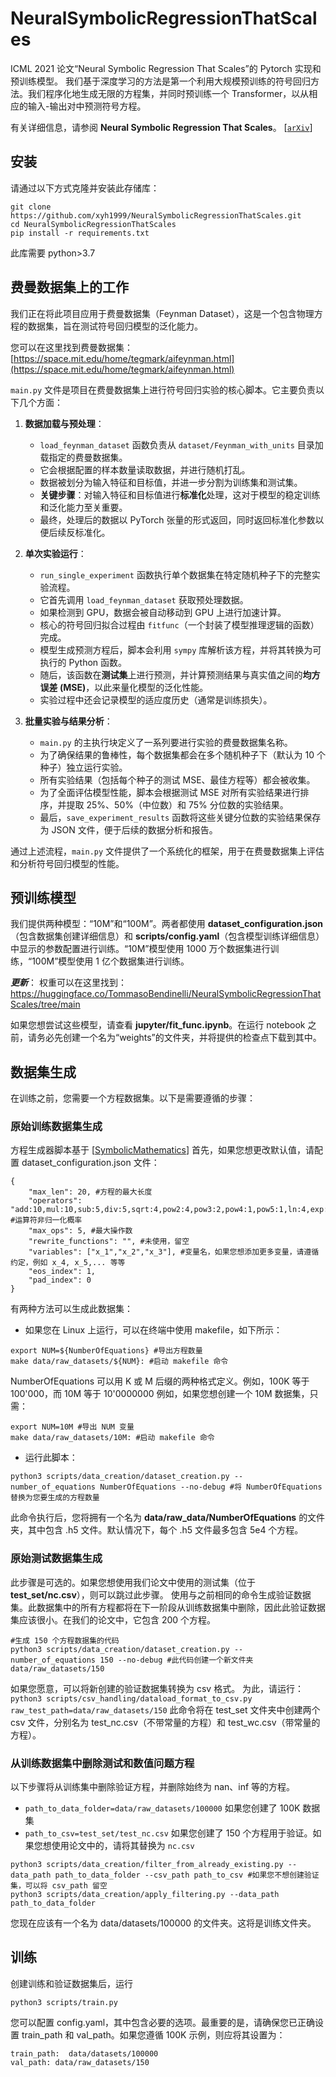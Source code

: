# NeuralSymbolicRegressionThatScales

ICML 2021 论文“Neural Symbolic Regression That Scales”的 Pytorch 实现和预训练模型。
我们基于深度学习的方法是第一个利用大规模预训练的符号回归方法。我们程序化地生成无限的方程集，并同时预训练一个 Transformer，以从相应的输入-输出对中预测符号方程。

有关详细信息，请参阅 **Neural Symbolic Regression That Scales**。 [[`arXiv`](https://arxiv.org/pdf/2106.06427.pdf)]


## 安装
请通过以下方式克隆并安装此存储库：

```
git clone https://github.com/xyh1999/NeuralSymbolicRegressionThatScales.git
cd NeuralSymbolicRegressionThatScales
pip install -r requirements.txt
```
此库需要 python>3.7

## 费曼数据集上的工作

我们正在将此项目应用于费曼数据集（Feynman Dataset），这是一个包含物理方程的数据集，旨在测试符号回归模型的泛化能力。

您可以在这里找到费曼数据集：[https://space.mit.edu/home/tegmark/aifeynman.html](https://space.mit.edu/home/tegmark/aifeynman.html)

`main.py` 文件是项目在费曼数据集上进行符号回归实验的核心脚本。它主要负责以下几个方面：

1.  **数据加载与预处理**：
    *   `load_feynman_dataset` 函数负责从 `dataset/Feynman_with_units` 目录加载指定的费曼数据集。
    *   它会根据配置的样本数量读取数据，并进行随机打乱。
    *   数据被划分为输入特征和目标值，并进一步分割为训练集和测试集。
    *   **关键步骤**：对输入特征和目标值进行**标准化**处理，这对于模型的稳定训练和泛化能力至关重要。
    *   最终，处理后的数据以 PyTorch 张量的形式返回，同时返回标准化参数以便后续反标准化。

2.  **单次实验运行**：
    *   `run_single_experiment` 函数执行单个数据集在特定随机种子下的完整实验流程。
    *   它首先调用 `load_feynman_dataset` 获取预处理数据。
    *   如果检测到 GPU，数据会被自动移动到 GPU 上进行加速计算。
    *   核心的符号回归拟合过程由 `fitfunc`（一个封装了模型推理逻辑的函数）完成。
    *   模型生成预测方程后，脚本会利用 `sympy` 库解析该方程，并将其转换为可执行的 Python 函数。
    *   随后，该函数在**测试集**上进行预测，并计算预测结果与真实值之间的**均方误差 (MSE)**，以此来量化模型的泛化性能。
    *   实验过程中还会记录模型的适应度历史（通常是训练损失）。

3.  **批量实验与结果分析**：
    *   `main.py` 的主执行块定义了一系列要进行实验的费曼数据集名称。
    *   为了确保结果的鲁棒性，每个数据集都会在多个随机种子下（默认为 10 个种子）独立运行实验。
    *   所有实验结果（包括每个种子的测试 MSE、最佳方程等）都会被收集。
    *   为了全面评估模型性能，脚本会根据测试 MSE 对所有实验结果进行排序，并提取 25%、50%（中位数）和 75% 分位数的实验结果。
    *   最后，`save_experiment_results` 函数将这些关键分位数的实验结果保存为 JSON 文件，便于后续的数据分析和报告。

通过上述流程，`main.py` 文件提供了一个系统化的框架，用于在费曼数据集上评估和分析符号回归模型的性能。



## 预训练模型
我们提供两种模型：“10M”和“100M”。两者都使用 **dataset_configuration.json**（包含数据集创建详细信息）和 **scripts/config.yaml**（包含模型训练详细信息）中显示的参数配置进行训练。“10M”模型使用 1000 万个数据集进行训练，“100M”模型使用 1 亿个数据集进行训练。

***更新***：
权重可以在这里找到：https://huggingface.co/TommasoBendinelli/NeuralSymbolicRegressionThatScales/tree/main

如果您想尝试这些模型，请查看 **jupyter/fit_func.ipynb**。在运行 notebook 之前，请务必先创建一个名为“weights”的文件夹，并将提供的检查点下载到其中。


## 数据集生成
在训练之前，您需要一个方程数据集。以下是需要遵循的步骤：

### 原始训练数据集生成
方程生成器脚本基于 [[SymbolicMathematics](https://github.com/facebookresearch/SymbolicMathematics)]
首先，如果您想更改默认值，请配置 dataset_configuration.json 文件：
```
{
    "max_len": 20, #方程的最大长度
    "operators": "add:10,mul:10,sub:5,div:5,sqrt:4,pow2:4,pow3:2,pow4:1,pow5:1,ln:4,exp:4,sin:4,cos:4,tan:4,asin:2", #运算符非归一化概率
    "max_ops": 5, #最大操作数
    "rewrite_functions": "", #未使用，留空
    "variables": ["x_1","x_2","x_3"], #变量名，如果您想添加更多变量，请遵循约定，例如 x_4, x_5,... 等等
    "eos_index": 1,
    "pad_index": 0
}
```
有两种方法可以生成此数据集：

* 如果您在 Linux 上运行，可以在终端中使用 makefile，如下所示：
```
export NUM=${NumberOfEquations} #导出方程数量
make data/raw_datasets/${NUM}: #启动 makefile 命令
```
NumberOfEquations 可以用 K 或 M 后缀的两种格式定义。例如，100K 等于 100'000，而 10M 等于 10'0000000
例如，如果您想创建一个 10M 数据集，只需：

```
export NUM=10M #导出 NUM 变量
make data/raw_datasets/10M: #启动 makefile 命令
```

* 运行此脚本：
```
python3 scripts/data_creation/dataset_creation.py --number_of_equations NumberOfEquations --no-debug #将 NumberOfEquations 替换为您要生成的方程数量
```

此命令执行后，您将拥有一个名为 **data/raw_data/NumberOfEquations** 的文件夹，其中包含 .h5 文件。默认情况下，每个 .h5 文件最多包含 5e4 个方程。


### 原始测试数据集生成
此步骤是可选的。如果您想使用我们论文中使用的测试集（位于 **test_set/nc.csv**），则可以跳过此步骤。
使用与之前相同的命令生成验证数据集。此数据集中的所有方程都将在下一阶段从训练数据集中删除，因此此验证数据集应该很小。在我们的论文中，它包含 200 个方程。

```
#生成 150 个方程数据集的代码
python3 scripts/data_creation/dataset_creation.py --number_of_equations 150 --no-debug #此代码创建一个新文件夹 data/raw_datasets/150
```

如果您愿意，可以将新创建的验证数据集转换为 csv 格式。
为此，请运行：`python3 scripts/csv_handling/dataload_format_to_csv.py raw_test_path=data/raw_datasets/150`
此命令将在 test_set 文件夹中创建两个 csv 文件，分别名为 test_nc.csv（不带常量的方程）和 test_wc.csv（带常量的方程）。

### 从训练数据集中删除测试和数值问题方程
以下步骤将从训练集中删除验证方程，并删除始终为 nan、inf 等的方程。
* `path_to_data_folder=data/raw_datasets/100000` 如果您创建了 100K 数据集
* `path_to_csv=test_set/test_nc.csv` 如果您创建了 150 个方程用于验证。如果您想使用论文中的，请将其替换为 `nc.csv`
```
python3 scripts/data_creation/filter_from_already_existing.py --data_path path_to_data_folder --csv_path path_to_csv #如果您不想创建验证集，可以将 csv_path 留空
python3 scripts/data_creation/apply_filtering.py --data_path path_to_data_folder 
```
您现在应该有一个名为 data/datasets/100000 的文件夹。这将是训练文件夹。

## 训练
创建训练和验证数据集后，运行
```
python3 scripts/train.py
```
您可以配置 config.yaml，其中包含必要的选项。最重要的是，请确保您已正确设置 train_path 和 val_path。如果您遵循 100K 示例，则应将其设置为：
```
train_path:  data/datasets/100000
val_path: data/raw_datasets/150
```